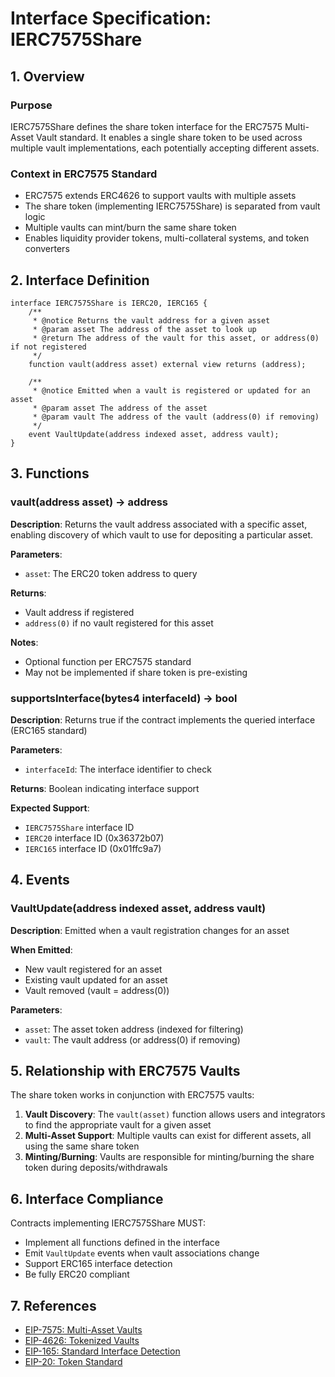 # Interface Specification: IERC7575Share

## 1. Overview

### Purpose
IERC7575Share defines the share token interface for the ERC7575 Multi-Asset Vault standard. It enables a single share token to be used across multiple vault implementations, each potentially accepting different assets.

### Context in ERC7575 Standard
- ERC7575 extends ERC4626 to support vaults with multiple assets
- The share token (implementing IERC7575Share) is separated from vault logic
- Multiple vaults can mint/burn the same share token
- Enables liquidity provider tokens, multi-collateral systems, and token converters

## 2. Interface Definition

```solidity
interface IERC7575Share is IERC20, IERC165 {
    /**
     * @notice Returns the vault address for a given asset
     * @param asset The address of the asset to look up
     * @return The address of the vault for this asset, or address(0) if not registered
     */
    function vault(address asset) external view returns (address);

    /**
     * @notice Emitted when a vault is registered or updated for an asset
     * @param asset The address of the asset
     * @param vault The address of the vault (address(0) if removing)
     */
    event VaultUpdate(address indexed asset, address vault);
}
```

## 3. Functions

### vault(address asset) → address

**Description**: Returns the vault address associated with a specific asset, enabling discovery of which vault to use for depositing a particular asset.

**Parameters**:
- `asset`: The ERC20 token address to query

**Returns**: 
- Vault address if registered
- `address(0)` if no vault registered for this asset

**Notes**:
- Optional function per ERC7575 standard
- May not be implemented if share token is pre-existing

### supportsInterface(bytes4 interfaceId) → bool

**Description**: Returns true if the contract implements the queried interface (ERC165 standard)

**Parameters**:
- `interfaceId`: The interface identifier to check

**Returns**: Boolean indicating interface support

**Expected Support**:
- `IERC7575Share` interface ID
- `IERC20` interface ID (0x36372b07)
- `IERC165` interface ID (0x01ffc9a7)

## 4. Events

### VaultUpdate(address indexed asset, address vault)

**Description**: Emitted when a vault registration changes for an asset

**When Emitted**:
- New vault registered for an asset
- Existing vault updated for an asset
- Vault removed (vault = address(0))

**Parameters**:
- `asset`: The asset token address (indexed for filtering)
- `vault`: The vault address (or address(0) if removing)

## 5. Relationship with ERC7575 Vaults

The share token works in conjunction with ERC7575 vaults:

1. **Vault Discovery**: The `vault(asset)` function allows users and integrators to find the appropriate vault for a given asset
2. **Multi-Asset Support**: Multiple vaults can exist for different assets, all using the same share token
3. **Minting/Burning**: Vaults are responsible for minting/burning the share token during deposits/withdrawals

## 6. Interface Compliance

Contracts implementing IERC7575Share MUST:
- Implement all functions defined in the interface
- Emit `VaultUpdate` events when vault associations change
- Support ERC165 interface detection
- Be fully ERC20 compliant

## 7. References

- [EIP-7575: Multi-Asset Vaults](https://eips.ethereum.org/EIPS/eip-7575)
- [EIP-4626: Tokenized Vaults](https://eips.ethereum.org/EIPS/eip-4626)
- [EIP-165: Standard Interface Detection](https://eips.ethereum.org/EIPS/eip-165)
- [EIP-20: Token Standard](https://eips.ethereum.org/EIPS/eip-20)